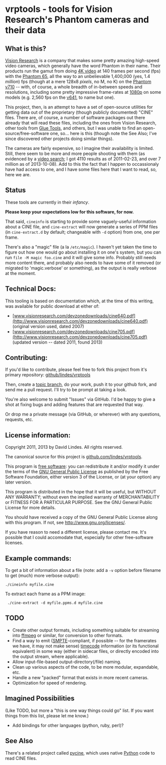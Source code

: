 vrptools - tools for Vision Research's Phantom cameras and their data
=====================================================================

What is this?
-------------

[Vision Research](http://www.visionresearch.com/) is a company that
makes some pretty amazing high-speed video cameras, which generally
have the word Phantom in their name.  Their products run the gamut
from doing [4K video](http://en.wikipedia.org/wiki/4K_resolution) at
140 frames per second (fps) with the
[Phantom 65](http://www.visionresearch.com/Products/High-Speed-Cameras/Phantom-65/),
all the way to an unbelievable 1,400,000 (yes, 1.4 *million*) fps
(though at a mere 128x8 *pixels*, no M, no K) on the
[Phantom v710](http://www.visionresearch.com/Products/High-Speed-Cameras/v710/)
-- with, of course, a whole breadth of in-between speeds and
resolutions, including some pretty impressive frame-rates at
[1080p](http://en.wikipedia.org/wiki/1080p) on some models (e.g. 2,560
fps on the
[v641](http://www.visionresearch.com/Products/High-Speed-Cameras/v641/),
to name but one).

This project, then, is an attempt to have a set of open-source
utilities for getting data out of the proprietary (though publicly
documented) "CINE" files.  There are, of course, a number of software
packages out there already that will read these files, including the
ones from Vision Research, other tools from
[Glue Tools](http://www.gluetools.com/products_phantom.html), and
others, but I was unable to find an open-source/free-software one,
so... here is this (though note the See Also; I've since discovered
other projects doing similar things).

The cameras are fairly expensive, so I imagine their availability is
limited.  Still, there seem to be more and more people shooting with
them (as evidenced by a
[video search](http://www.google.com/search?q=phantom+high+speed&um=1&tbs=vid:1&source=og);
I got 4110 results as of 2011-02-23, and over 7 million as of
2013-10-08).  Add to this the fact that I happen to occassionaly have
had access to one, and I have some files here that I want to read, so,
here we are.

Status
------

These tools are currently in their *infancy*.

**Please keep your expectations low for this software, for now.**

That said, `cineinfo` is starting to provide some vaguely-useful
information about a CINE file, and `cine-extract` will now generate a
series of PPM files (in `cine-extract.d` by default; changeable with
`-d` option) from one, one per frame.

There's also a "magic" file (a la `/etc/magic`).  I haven't yet taken
the time to figure out how one would go about installing it on one's
system, but you can run `file -M magic foo.cine` and it will give some
info.  Probably still needs more content there, and probably also
needs to have some of it removed (or migrated to 'magic.verbose' or
something), as the output is really verbose at the moment.

Technical Docs:
---------------

This tooling is based on documentation which, at the time of this
writing, was available for public download at either of:

* [www.visionresearch.com/devzonedownloads/cine640.pdf](http://www.visionresearch.com/devzonedownloads/cine640.pdf)
  (original version used, dated 2007)
* [www.visionresearch.com/devzonedownloads/cine705.pdf](http://www.visionresearch.com/devzonedownloads/cine705.pdf)
  (updated version -- dated 2011, found 2013)

Contributing:
-------------

If you'd like to contribute, please feel free to fork this project
from it's primary repository:
[github/lindes/vrptools](https://github.com/lindes/vrptools)

Then, create a [topic
branch](http://stackoverflow.com/questions/284514/what-is-a-git-topic-branch),
do your work, push it to your github fork, and send me a pull request.
I'll try to be prompt at taking a look.

You're also welcome to submit "Issues" via GitHub.  I'd be happy to
give a shot at fixing bugs and adding features that are requested that
way.

Or drop me a private message (via GitHub, or wherever) with any
questions, requests, etc.

License information:
--------------------

Copyright 2011, 2013 by David Lindes.  All rights reserved.

The canonical source for this project is
[github.com/lindes/vrptools](https://github.com/lindes/vrptools).

This program is
[free software](https://en.wikipedia.org/wiki/Free_software): you can
redistribute it and/or modify it under the terms of the
[GNU General Public License](http://www.gnu.org/copyleft/gpl.html) as
published by the Free Software Foundation, either version 3 of the
License, or (at your option) any later version.

This program is distributed in the hope that it will be useful,
but WITHOUT ANY WARRANTY; without even the implied warranty of
MERCHANTABILITY or FITNESS FOR A PARTICULAR PURPOSE.  See the
GNU General Public License for more details.

You should have received a copy of the GNU General Public License
along with this program.  If not, see <http://www.gnu.org/licenses/>.

If you have reason to need a different license, please contact me.
It's possible that I could accomodate that, especially for other
free-software licenses.

Example commands:
-----------------

To get a bit of information about a file (note: add a `-v` option
before filename to get (much) more verbose output):

    ./cineinfo myfile.cine

To extract each frame as a PPM image:

     ./cine-extract -d myfile.ppms.d myfile.cine

TODO
----

* Create other output formats, including something suitable for
  streaming into [ffmpeg](http://www.ffmpeg.org/) or similar, for
  conversion to other formats.
* Find a way to emit ([SMPTE](https://www.smpte.org/)-compliant, if
  possible -- for the framerates we have, it may not make sense)
  [timecode](https://en.wikipedia.org/wiki/SMPTE_timecode) information
  (or its functional equivalent) in some way (either in sidecar files,
  or directly encoded into the output stream, where applicable).
* Allow input-file-based output-directory(/file) naming.
* Clean up various aspects of the code, to be more modular,
  expandable, etc.
* Handle a new "packed" format that exists in more recent cameras.
* Optimization for speed of rendering.

Imagined Possibilities
----------------------

(Like TODO, but more a "this is one way things could go" list.  If you
want things from this list, please let me know.)

* Add bindings for other languages (python, ruby, perl)?

See Also
--------

There's a related project called
[pycine](https://github.com/adamdlight/pyCine), which uses native
[Python](http://www.python.org/) code to read CINE files.
